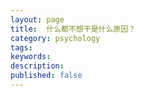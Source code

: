 ```yaml
---
layout: page
title:  什么都不想干是什么原因？
category: psychology
tags: 
keywords:
description:
published: false
---
```





